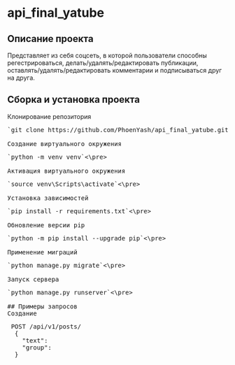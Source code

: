 # api_final_yatube

## Описание проекта
Представляет из себя соцсеть, в которой пользователи способны регестрироваться, делать/удалять/редактировать публикации, оставлять/удалять/редактировать комментарии и подписываться друг на друга.

## Сборка и установка проекта
Клонирование репозитория
<pre>`git clone https://github.com/PhoenYash/api_final_yatube.git`<\pre>

Создание виртуального окружения
<pre>`python -m venv venv`<\pre>

Активация виртуального окружения
<pre>`source venv\Scripts\activate`<\pre>

Установка зависимостей
<pre>`pip install -r requirements.txt`<\pre>

Обновление версии pip
<pre>`python -m pip install --upgrade pip`<\pre>

Применение миграций
<pre>`python manage.py migrate`<\pre>

Запуск сервера
<pre>`python manage.py runserver`<\pre>

## Примеры запросов
Создание
<pre> POST /api/v1/posts/ 
  { 
    "text":
    "group": 
  }  </pre>
